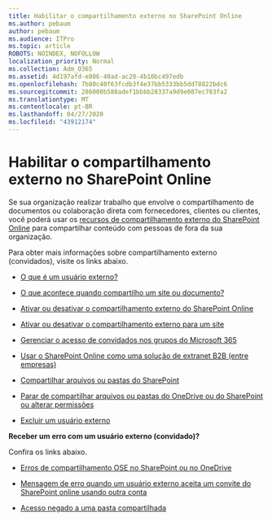 ```yaml
---
title: Habilitar o compartilhamento externo no SharePoint Online
ms.author: pebaum
author: pebaum
ms.audience: ITPro
ms.topic: article
ROBOTS: NOINDEX, NOFOLLOW
localization_priority: Normal
ms.collection: Adm_O365
ms.assetid: 4d197afd-e806-40ad-ac20-4b10bc497edb
ms.openlocfilehash: 7b80c40f63fcdb3f4e37bb5333bb5dd78822bdc6
ms.sourcegitcommit: 286000b588adef1bbbb28337a9d9e087ec783fa2
ms.translationtype: MT
ms.contentlocale: pt-BR
ms.lasthandoff: 04/27/2020
ms.locfileid: "43912174"
---
```

# <a name="enable-external-sharing-in-sharepoint-online"></a>Habilitar o compartilhamento externo no SharePoint Online

Se sua organização realizar trabalho que envolve o compartilhamento de documentos ou colaboração direta com fornecedores, clientes ou clientes, você poderá usar os [recursos de compartilhamento externo do SharePoint Online](https://docs.microsoft.com/sharepoint/external-sharing-overview) para compartilhar conteúdo com pessoas de fora da sua organização.

Para obter mais informações sobre compartilhamento externo (convidados), visite os links abaixo.

- [O que é um usuário externo?](https://docs.microsoft.com/sharepoint/external-sharing-overview#what-is-an-external-user)

- [O que acontece quando compartilho um site ou documento?](https://docs.microsoft.com/sharepoint/external-sharing-overview#what-happens-when-i-share-a-site-or-document)

- [Ativar ou desativar o compartilhamento externo do SharePoint Online](https://docs.microsoft.com/sharepoint/turn-external-sharing-on-or-off)

- [Ativar ou desativar o compartilhamento externo para um site](https://docs.microsoft.com/sharepoint/change-external-sharing-site)

- [Gerenciar o acesso de convidados nos grupos do Microsoft 365](https://docs.microsoft.com/office365/admin/create-groups/manage-guest-access-in-groups?view=o365-worldwide)

- [Usar o SharePoint Online como uma solução de extranet B2B (entre empresas)](https://docs.microsoft.com/sharepoint/create-b2b-extranet)

- [Compartilhar arquivos ou pastas do SharePoint](https://support.office.com/article/share-sharepoint-files-or-folders-1fe37332-0f9a-4719-970e-d2578da4941c)

- [Parar de compartilhar arquivos ou pastas do OneDrive ou do SharePoint ou alterar permissões](https://support.office.com/article/stop-sharing-onedrive-or-sharepoint-files-or-folders-or-change-permissions-0a36470f-d7fe-40a0-bd74-0ac6c1e13323)

- [Excluir um usuário externo](https://docs.microsoft.com/sharepoint/remove-users#delete-a-guest-from-the-microsoft-365-admin-center)

**Receber um erro com um usuário externo (convidado)?**

Confira os links abaixo. 

- [Erros de compartilhamento OSE no SharePoint ou no OneDrive](https://docs.microsoft.com/sharepoint/sharepoint-onedrive-error-message)

- [Mensagem de erro quando um usuário externo aceita um convite do SharePoint online usando outra conta](https://docs.microsoft.com/sharepoint/support/sharing-and-permissions/error-when-external-user-accepts-an-invitation-by-using-another-account)

- [Acesso negado a uma pasta compartilhada](https://docs.microsoft.com/sharepoint/support/sharing-and-permissions/cannot-access-shared-folder)
